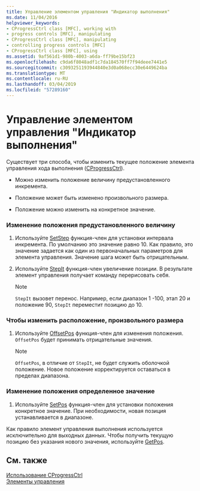 ```yaml
---
title: Управление элементом управления "Индикатор выполнения"
ms.date: 11/04/2016
helpviewer_keywords:
- CProgressCtrl class [MFC], working with
- progress controls [MFC], manipulating
- CProgressCtrl class [MFC], manipulating
- controlling progress controls [MFC]
- CProgressCtrl class [MFC], using
ms.assetid: 9af561d1-980b-4003-a6da-ff79be15bf23
ms.openlocfilehash: c9da6f8048adf1c7da184570ff7f94deee7441e5
ms.sourcegitcommit: c3093251193944840e3d0a068ecc30e6449624ba
ms.translationtype: MT
ms.contentlocale: ru-RU
ms.lasthandoff: 03/04/2019
ms.locfileid: "57289160"
---
```

# <a name="manipulating-the-progress-control"></a>Управление элементом управления "Индикатор выполнения"

Существует три способа, чтобы изменить текущее положение элемента управления хода выполнения ([CProgressCtrl](../mfc/reference/cprogressctrl-class.md)).

- Можно изменить положение величину предустановленного инкремента.

- Положение может быть изменено произвольного размера.

- Положение можно изменить на конкретное значение.

### <a name="to-change-the-position-by-a-preset-amount"></a>Изменение положения предустановленного величину

1. Используйте [SetStep](../mfc/reference/cprogressctrl-class.md#setstep) функция-член для установки интервала инкремента. По умолчанию это значение равно 10. Как правило, это значение задается как один из первоначальных параметров для элемента управления. Значение шага может быть отрицательным.

1. Используйте [StepIt](../mfc/reference/cprogressctrl-class.md#stepit) функция-член увеличение позиции. В результате элемент управления получает команду перерисовать себя.

    > [!NOTE]
    >  `StepIt` вызовет перенос. Например, если диапазон 1 -100, этап 20 и положение 90, `StepIt` переместит позицию до 10.

### <a name="to-change-the-position-by-an-arbitrary-amount"></a>Чтобы изменить расположение, произвольного размера

1. Используйте [OffsetPos](../mfc/reference/cprogressctrl-class.md#offsetpos) функция-член для изменения положения. `OffsetPos` будет принимать отрицательные значения.

    > [!NOTE]
    >  `OffsetPos`, в отличие от `StepIt`, не будет служить оболочкой положение. Новое положение корректируется оставаться в пределах диапазона.

### <a name="to-change-the-position-to-a-specific-value"></a>Изменение положения определенное значение

1. Используйте [SetPos](../mfc/reference/cprogressctrl-class.md#setpos) функция-член для установки положения конкретное значение. При необходимости, новая позиция устанавливается в диапазоне.

Как правило элемент управления выполнения используется исключительно для выходных данных. Чтобы получить текущую позицию без указания нового значения, используйте [GetPos](../mfc/reference/cprogressctrl-class.md#getpos).

## <a name="see-also"></a>См. также

[Использование CProgressCtrl](../mfc/using-cprogressctrl.md)<br/>
[Элементы управления](../mfc/controls-mfc.md)
